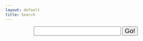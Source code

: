 ```yaml
---
layout: default
title: Search
---
```


<form method="get" id="site_search">
<center>
  <input style="font-size:20px;" type="text" id="search" name="search">
  <input style="font-size:20px;" type="submit" value="Go!">
</center>
</form>
<br/>&nbsp;
<br/>&nbsp;

<ul id="search_results"></ul>

